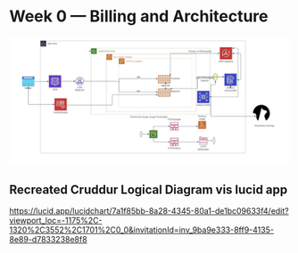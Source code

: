 # Week 0 — Billing and Architecture

![Cruddur Screenshot](_docs/assets/Cruddur_Logical_Diagram.jpeg)

## Recreated Cruddur Logical Diagram vis lucid app


https://lucid.app/lucidchart/7a1f85bb-8a28-4345-80a1-de1bc09633f4/edit?viewport_loc=-1175%2C-1320%2C3552%2C1701%2C0_0&invitationId=inv_9ba9e333-8ff9-4135-8e89-d7833238e8f8
